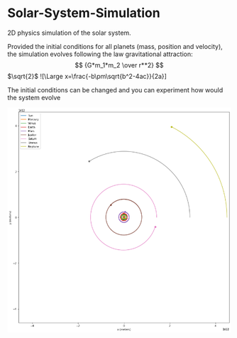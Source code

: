 # Solar-System-Simulation
2D physics simulation of the solar system.

Provided the initial conditions for all planets (mass, position and velocity), the simulation evolves following the law gravitational attraction:
$$ {G*m_1*m_2 \over r**2} $$
$`\sqrt{2}`$
![\Large x=\frac{-b\pm\sqrt{b^2-4ac}}{2a}]

The initial conditions can be changed and you can experiment how would the system evolve

![alt_text](https://github.com/ygbuil/Solar-System-Simulation/blob/main/simulation_plot.png)
